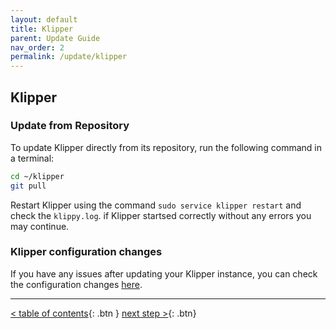 ```yaml
---
layout: default
title: Klipper
parent: Update Guide
nav_order: 2
permalink: /update/klipper
---
```


## Klipper
### Update from Repository

To update Klipper directly from its repository, run the following command in a terminal:

```bash
cd ~/klipper
git pull
```

Restart Klipper using the command `sudo service klipper restart` and check the `klippy.log`.  if Klipper startsed correctly without any errors you may continue. 

### Klipper configuration changes
If you have any issues after updating your Klipper instance, you can check the configuration changes [here](https://github.com/KevinOConnor/klipper/blob/master/docs/Config_Changes.md).

---
[< table of contents](index.md){: .btn }  [next step >](moonraker.md){: .btn}
